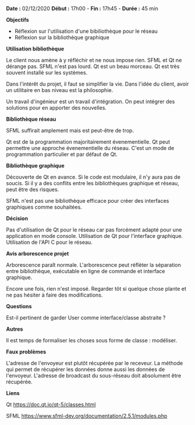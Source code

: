 **Date :** 02/12/2020
**Début :** 17h00 - **Fin :** 17h45 - **Durée :** 45 min

**Objectifs**
- Réflexion sur l'utilisation d'une bibiliothèque pour le réseau
- Réflexion sur la bibliothèque graphique

**Utilisation bibliothèque**

Le client nous amène à y réfléchir et ne nous impose rien.
SFML et Qt ne dérange pas.
SFML n'est pas lourd. Qt est un beau morceau.
Qt est très souvent installé sur les systèmes.

Dans l'intérêt du projet, il faut se simplifier la vie.
Dans l'idée du client, avoir un utilitaire en bas niveau est la philosophie.

Un travail d'ingénieur est un travail d'intégration.
On peut intégrer des solutions pour en apporter des nouvelles.

**Bibliothèque réseau**

SFML suffirait amplement mais est peut-être de trop.

Qt est de la programmation majoritairement évenementielle.
Qt peut permettre une approche évenementielle du réseau.
C'est un mode de programmation particulier et par défaut de Qt.

**Bibliothèque graphique**

Découverte de Qt en avance.
Si le code est modulaire, il n'y aura pas de soucis.
Si il y a des conflits entre les bibliothèques graphique et réseau, peut être des risques.

SFML n'est pas une bibliothèque efficace pour créer des interfaces graphiques comme souhaitées.

**Décision**

Pas d'utilisation de Qt pour le réseau car pas forcément adapté pour une application en mode console.
Utilisation de Qt pour l'interface graphique.
Utilisation de l'API C pour le réseau.

**Avis arborescence projet**

Arborescence paraît normale.
L'arborescence peut réflèter la séparation entre bibliothèque, exécutable en ligne de commande et interface graphique.

Encore une fois, rien n'est imposé.
Regarder tôt si quelque chose plante et ne pas hésiter à faire des modifications.

**Questions**

Est-il pertinent de garder User comme interface/classe abstraite ?

**Autres**

Il est temps de formaliser les choses sous forme de classe : modéliser.

**Faux problèmes**

L'adresse de l'envoyeur est plutôt récupérée par le receveur.
La méthode qui permet de récupérer les données donne aussi les données de l'envoyeur.
L'adresse de broadcast du sous-réseau doit absolument être récupérée.

**Liens**

Qt https://doc.qt.io/qt-5/classes.html

SFML https://www.sfml-dev.org/documentation/2.5.1/modules.php